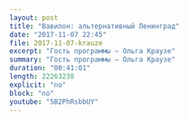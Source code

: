 ```yaml
---
layout: post
title: "Вавилон: альтернативный Ленинград"
date: "2017-11-07 22:45"
file: 2017-11-07-krauze
excerpt: "Гость программы — Ольга Краузе"
summary: "Гость программы — Ольга Краузе"
duration: "00:41:01"
length: 22263238
explicit: "no"
block: "no"
youtube: "5B2PhRsbbUY"
---
```

